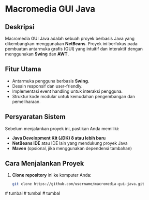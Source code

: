 # Macromedia GUI Java

## Deskripsi
Macromedia GUI Java adalah sebuah proyek berbasis Java yang dikembangkan menggunakan **NetBeans**. Proyek ini berfokus pada pembuatan antarmuka grafis (GUI) yang intuitif dan interaktif dengan menggunakan **Swing** dan **AWT**.

## Fitur Utama
- Antarmuka pengguna berbasis **Swing**.
- Desain responsif dan user-friendly.
- Implementasi event handling untuk interaksi pengguna.
- Struktur kode modular untuk kemudahan pengembangan dan pemeliharaan.

## Persyaratan Sistem
Sebelum menjalankan proyek ini, pastikan Anda memiliki:
- **Java Development Kit (JDK) 8 atau lebih baru**
- **NetBeans IDE** atau IDE lain yang mendukung proyek Java
- **Maven** (opsional, jika menggunakan dependensi tambahan)

## Cara Menjalankan Proyek
1. **Clone repository** ini ke komputer Anda:
   ```sh
   git clone https://github.com/username/macromedia-gui-java.git
#   t u m b a l  
 #   t u m b a l  
 #   t u m b a l  
 